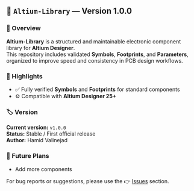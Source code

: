 ## 📘 `Altium-Library` — Version 1.0.0

### 🧩 Overview  
**Altium-Library** is a structured and maintainable electronic component library for **Altium Designer**.  
This repository includes validated **Symbols**, **Footprints**, and **Parameters**, organized to improve speed and consistency in PCB design workflows.

### 🚀 Highlights  
- ✅ Fully verified **Symbols** and **Footprints** for standard components  
- ⚙️ Compatible with **Altium Designer 25+**

### 🏷️ Version  
**Current version:** `v1.0.0`  
**Status:** Stable / First official release  
**Author:** Hamid Valinejad

### 🧪 Future Plans  
- Add more components

For bug reports or suggestions, please use the 👉 [Issues](https://github.com/hvalinejad/Altium-Library/issues) section.
